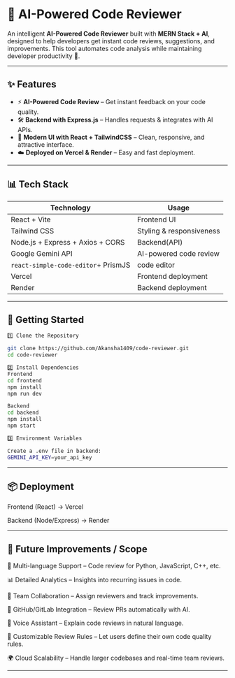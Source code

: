 # 🤖 AI-Powered Code Reviewer  

An intelligent **AI-Powered Code Reviewer** built with **MERN Stack + AI**, designed to help developers get instant code reviews, suggestions, and improvements. This tool automates code analysis while maintaining developer productivity 🚀.  

---

## ✨ Features  
- ⚡ **AI-Powered Code Review** – Get instant feedback on your code quality.  
- 🛠️ **Backend with Express.js** – Handles requests & integrates with AI APIs.  
- 🎨 **Modern UI with React + TailwindCSS** – Clean, responsive, and attractive interface.    
- ☁️ **Deployed on Vercel & Render** – Easy and fast deployment.  

---

## 📊 Tech Stack  

| **Technology**     | **Usage** |
|---------------------|-----------|
| React + Vite        | Frontend UI |
| Tailwind CSS        | Styling & responsiveness |
| Node.js + Express + Axios + CORS   | Backend(API) |
| Google Gemini API   | AI-powered code review |
| `react-simple-code-editor`+ PrismJS      | code editor            |
| Vercel              | Frontend deployment |
| Render              | Backend deployment |

---

## 🚀 Getting Started  

```bash
1️⃣ Clone the Repository  

git clone https://github.com/Akansha1409/code-reviewer.git
cd code-reviewer

2️⃣ Install Dependencies
Frontend
cd frontend
npm install
npm run dev

Backend
cd backend
npm install
npm start

3️⃣ Environment Variables

Create a .env file in backend:
GEMINI_API_KEY=your_api_key
```
---

## 📦 Deployment

Frontend (React) → Vercel

Backend (Node/Express) → Render

---

## 🔮 Future Improvements / Scope

🚀 Multi-language Support – Code review for Python, JavaScript, C++, etc.

📊 Detailed Analytics – Insights into recurring issues in code.

👥 Team Collaboration – Assign reviewers and track improvements.

🔗 GitHub/GitLab Integration – Review PRs automatically with AI.

🎤 Voice Assistant – Explain code reviews in natural language.

🧩 Customizable Review Rules – Let users define their own code quality rules.

🌍 Cloud Scalability – Handle larger codebases and real-time team reviews.

---
